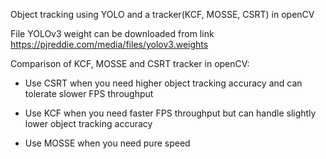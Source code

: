 
Object tracking using YOLO and a tracker(KCF, MOSSE, CSRT) in openCV 

File YOLOv3 weight can be downloaded from link https://pjreddie.com/media/files/yolov3.weights

Comparison of KCF, MOSSE and CSRT tracker in openCV:

- Use CSRT when you need higher object tracking accuracy and can tolerate slower FPS throughput

- Use KCF when you need faster FPS throughput but can handle slightly lower object tracking accuracy

- Use MOSSE when you need pure speed
